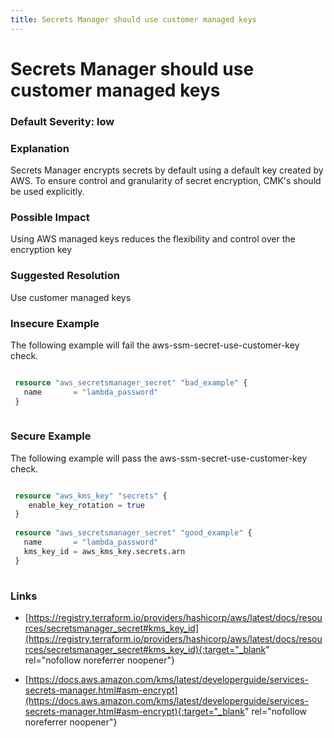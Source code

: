 ```yaml
---
title: Secrets Manager should use customer managed keys
---
```


# Secrets Manager should use customer managed keys

### Default Severity: <span class="severity low">low</span>

### Explanation

Secrets Manager encrypts secrets by default using a default key created by AWS. To ensure control and granularity of secret encryption, CMK's should be used explicitly.

### Possible Impact
Using AWS managed keys reduces the flexibility and control over the encryption key

### Suggested Resolution
Use customer managed keys


### Insecure Example

The following example will fail the aws-ssm-secret-use-customer-key check.
```terraform

 resource "aws_secretsmanager_secret" "bad_example" {
   name       = "lambda_password"
 }
 
```



### Secure Example

The following example will pass the aws-ssm-secret-use-customer-key check.
```terraform

 resource "aws_kms_key" "secrets" {
 	enable_key_rotation = true
 }
 
 resource "aws_secretsmanager_secret" "good_example" {
   name       = "lambda_password"
   kms_key_id = aws_kms_key.secrets.arn
 }
 
```



### Links


- [https://registry.terraform.io/providers/hashicorp/aws/latest/docs/resources/secretsmanager_secret#kms_key_id](https://registry.terraform.io/providers/hashicorp/aws/latest/docs/resources/secretsmanager_secret#kms_key_id){:target="_blank" rel="nofollow noreferrer noopener"}

- [https://docs.aws.amazon.com/kms/latest/developerguide/services-secrets-manager.html#asm-encrypt](https://docs.aws.amazon.com/kms/latest/developerguide/services-secrets-manager.html#asm-encrypt){:target="_blank" rel="nofollow noreferrer noopener"}



